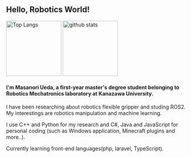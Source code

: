 ## Hello, Robotics World!
<p align="left"> 
  <img alt="Top Langs" height="150px" src="https://github-readme-stats-blond-nine.vercel.app/api/top-langs/?username=KUMasanoriUeda&layout=compact&show_icons=true&theme=radical" />
  <img alt="github stats" height="150px" src="https://github-readme-stats-blond-nine.vercel.app/api?username=KUMasanoriUeda&theme=neon&show_icons=ture&count_private=true&hide=contribs" />
</p>


#### I'm **Masanori Ueda**, a first-year master's degree student belonging to Robotics Mechatronics laboratory at Kanazawa University.

I have been researching about robotics flexible gripper and studing ROS2. My interestings are robotics manipulation and machine learning.

I use C++ and Python for my research and C#, Java and JavaScript for personal coding (such as Windows application, Minecraft plugins and more..).

Currently learning front-end languages(php, laravel, TypeScript).

<!--
**KUMasanoriUeda/KUMasanoriUeda** is a ✨ _special_ ✨ repository because its `README.md` (this file) appears on your GitHub profile.

Here are some ideas to get you started:

- 🔭 I’m currently working on ...
- 🌱 I’m currently learning ...
- 👯 I’m looking to collaborate on ...
- 🤔 I’m looking for help with ...
- 💬 Ask me about ...
- 📫 How to reach me: ...
- 😄 Pronouns: ...
- ⚡ Fun fact: ...
-->
